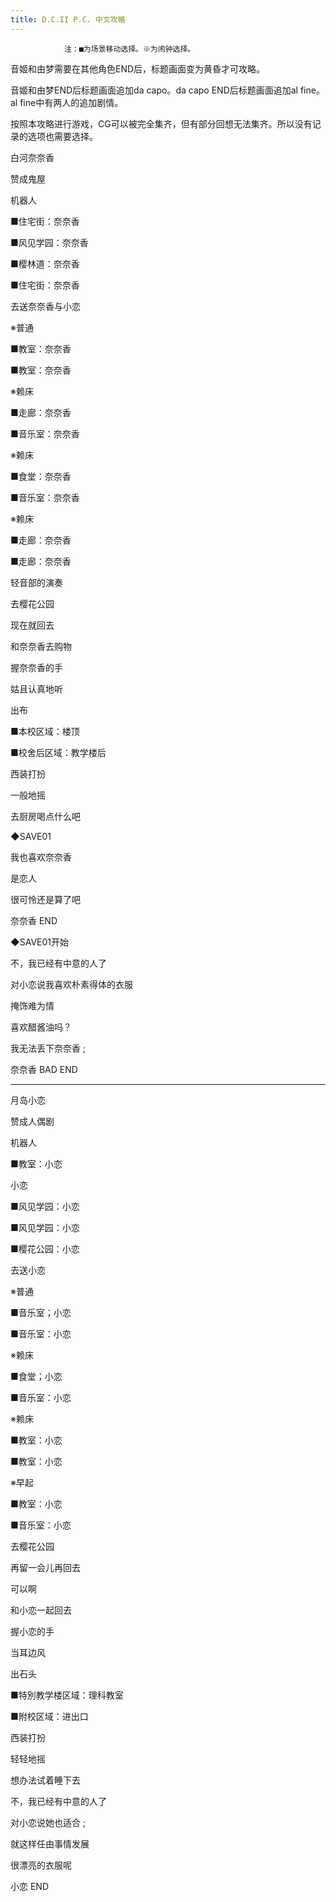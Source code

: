 ```yaml
---
title: D.C.II P.C. 中文攻略
---
```


                注：■为场景移动选择。※为闹钟选择。

音姬和由梦需要在其他角色END后，标题画面变为黄昏才可攻略。

音姬和由梦END后标题画面追加da capo。da capo END后标题画面追加al fine。al fine中有两人的追加剧情。

按照本攻略进行游戏，CG可以被完全集齐，但有部分回想无法集齐。所以没有记录的选项也需要选择。



白河奈奈香



赞成鬼屋

机器人

■住宅街：奈奈香

■风见学园：奈奈香

■樱林道：奈奈香

■住宅街：奈奈香

去送奈奈香与小恋

※普通

■教室：奈奈香

■教室：奈奈香

※赖床

■走廊：奈奈香

■音乐室：奈奈香

※赖床

■食堂：奈奈香

■音乐室：奈奈香

※赖床

■走廊：奈奈香

■走廊：奈奈香

轻音部的演奏

去樱花公园

现在就回去

和奈奈香去购物

握奈奈香的手

姑且认真地听

出布

■本校区域：楼顶

■校舍后区域：教学楼后

西装打扮

一般地摇

去厨房喝点什么吧

◆SAVE01

我也喜欢奈奈香

是恋人

很可怜还是算了吧



奈奈香 END



◆SAVE01开始

不，我已经有中意的人了

对小恋说我喜欢朴素得体的衣服

掩饰难为情

喜欢醋酱油吗？

我无法丢下奈奈香 ;



奈奈香 BAD END

--------------------------------------------------------------------------------



月岛小恋



赞成人偶剧

机器人

■教室：小恋

小恋

■风见学园：小恋

■风见学园：小恋

■樱花公园：小恋

去送小恋

※普通

■音乐室；小恋

■音乐室：小恋

※赖床

■食堂；小恋

■音乐室：小恋

※赖床

■教室：小恋

■教室：小恋

※早起

■教室：小恋

■音乐室：小恋

去樱花公园

再留一会儿再回去

可以啊

和小恋一起回去

握小恋的手

当耳边风

出石头

■特別教学楼区域：理科教室

■附校区域：进出口

西装打扮

轻轻地摇

想办法试着睡下去

不，我已经有中意的人了

对小恋说她也适合 ;

就这样任由事情发展

很漂亮的衣服呢



小恋 END




              
